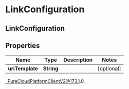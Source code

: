 # LinkConfiguration

## LinkConfiguration

## Properties

|Name | Type | Description | Notes|
|------------ | ------------- | ------------- | -------------|
| **uriTemplate** | **String** |  | [optional] |



_PureCloudPlatformClientV2@173.1.0_
